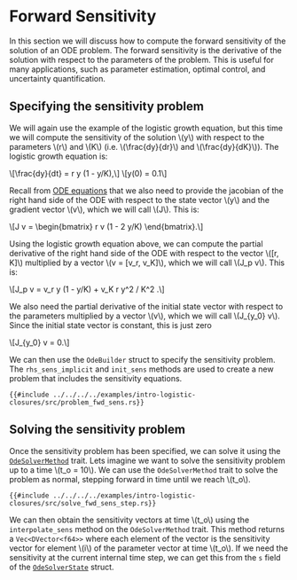 # Forward Sensitivity

In this section we will discuss how to compute the forward sensitivity of the solution of an ODE problem. The forward sensitivity is the derivative of the solution with respect to the parameters of the problem. This is useful for many applications, such as parameter estimation, optimal control, and uncertainty quantification.

## Specifying the sensitivity problem

We will again use the example of the logistic growth equation, but this time we will compute the sensitivity of the solution \\(y\\) with respect to the parameters \\(r\\) and \\(K\\) (i.e. \\(\frac{dy}{dr}\\) and \\(\frac{dy}{dK}\\)). 
The logistic growth equation is:

\\[\frac{dy}{dt} = r y (1 - y/K),\\]
\\[y(0) = 0.1\\]

Recall from [ODE equations](ode_equations.md) that we also need to provide the jacobian of the right hand side of the ODE with respect to the state vector \\(y\\) and the gradient vector \\(v\\), which we will call \\(J\\). This is:

\\[J v = \begin{bmatrix} r v (1 - 2 y/K) \end{bmatrix}.\\]

Using the logistic growth equation above, we can compute the partial derivative of the right hand side of the ODE with respect to the vector \\([r, K]\\) multiplied by a vector \\(v = [v_r, v_K]\\), which we will call \\(J_p v\\). This is:

\\[J_p v = v_r y (1 - y/K) + v_K r y^2 / K^2 .\\]

We also need the partial derivative of the initial state vector with respect to the parameters multiplied by a vector \\(v\\), which we will call \\(J_{y_0} v\\). Since the initial state vector is constant, this is just zero

\\[J_{y_0} v = 0.\\]

We can then use the `OdeBuilder` struct to specify the sensitivity problem. The `rhs_sens_implicit` and `init_sens` methods are used to create a new problem that includes the sensitivity equations.

```rust,ignore
{{#include ../../../../examples/intro-logistic-closures/src/problem_fwd_sens.rs}}
```

## Solving the sensitivity problem

Once the sensitivity problem has been specified, we can solve it using the [`OdeSolverMethod`](https://docs.rs/diffsol/latest/diffsol/ode_solver/method/trait.OdeSolverMethod.html) trait. 
Lets imagine we want to solve the sensitivity problem up to a time \\(t_o = 10\\). We can use the `OdeSolverMethod` trait to solve the problem as normal, stepping forward in time until we reach \\(t_o\\).

```rust,ignore
{{#include ../../../../examples/intro-logistic-closures/src/solve_fwd_sens_step.rs}}
```

We can then obtain the sensitivity vectors at time \\(t_o\\) using the `interpolate_sens` method on the `OdeSolverMethod` trait. 
This method returns a `Vec<DVector<f64>>` where each element of the vector is the sensitivity vector for element \\(i\\) of the parameter vector at time \\(t_o\\).
If we need the sensitivity at the current internal time step, we can get this from the `s` field of the [`OdeSolverState`](https://docs.rs/diffsol/latest/diffsol/ode_solver/method/struct.OdeSolverState.html) struct.